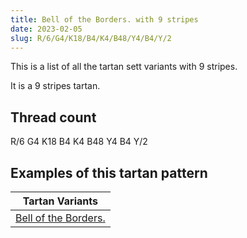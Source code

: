 ```yaml
---
title: Bell of the Borders. with 9 stripes
date: 2023-02-05
slug: R/6/G4/K18/B4/K4/B48/Y4/B4/Y/2
---
```

This is a list of all the tartan sett variants with 9 stripes.

It is a 9 stripes tartan.


## Thread count
R/6 G4 K18 B4 K4 B48 Y4 B4 Y/2

## Examples of this tartan pattern

| Tartan Variants |
|---------------|
| [Bell of the Borders.](/variants/r/6/g4/k18/b4/k4/b48/y4/b4/y/2-b8080d0-g008000-k000000-rc00000-yf0c000)||
